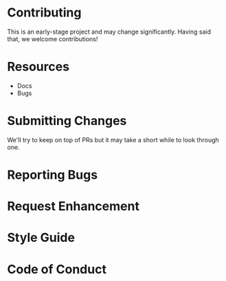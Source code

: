 # Contributing

This is an early-stage project and may change significantly. Having said that, we welcome contributions!

# Resources

- Docs
- Bugs

# Submitting Changes

We'll try to keep on top of PRs but it may take a short while to look through one.

# Reporting Bugs

# Request Enhancement

# Style Guide

# Code of Conduct
